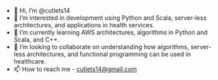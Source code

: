 - 👋 Hi, I’m @cutlets14
- 👀 I’m interested in development using Python and Scala, server-less architectures, and applications in health services.
- 🌱 I’m currently learning AWS architectures, algorithms in Python and Scala, and C++.
- 💞️ I’m looking to collaborate on understanding how algorithms, server-less architectures, and functional programming can be used in healthcare.
- 📫 How to reach me - cutlets14@gmail.com

<!---
cutlets14/cutlets14 is a ✨ special ✨ repository because its `README.md` (this file) appears on your GitHub profile.
You can click the Preview link to take a look at your changes.
--->
